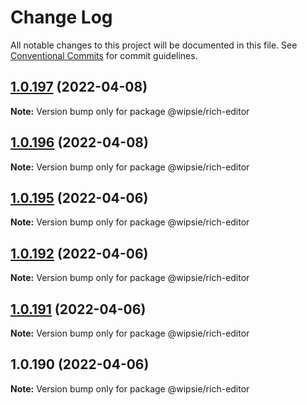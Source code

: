 # Change Log

All notable changes to this project will be documented in this file.
See [Conventional Commits](https://conventionalcommits.org) for commit guidelines.

## [1.0.197](https://github.com/dumboldspider/wipsie-ui/compare/v1.0.196...v1.0.197) (2022-04-08)

**Note:** Version bump only for package @wipsie/rich-editor





## [1.0.196](https://github.com/dumboldspider/wipsie-ui/compare/v1.0.195...v1.0.196) (2022-04-08)

**Note:** Version bump only for package @wipsie/rich-editor





## [1.0.195](https://github.com/dumboldspider/wipsie-rich-editor/compare/v1.0.194...v1.0.195) (2022-04-06)

**Note:** Version bump only for package @wipsie/rich-editor





## [1.0.192](https://github.com/dumboldspider/wipsie-rich-editor/compare/v1.0.191...v1.0.192) (2022-04-06)

**Note:** Version bump only for package @wipsie/rich-editor





## [1.0.191](https://github.com/dumboldspider/wipsie-rich-editor/compare/v1.0.190...v1.0.191) (2022-04-06)

**Note:** Version bump only for package @wipsie/rich-editor





## 1.0.190 (2022-04-06)

**Note:** Version bump only for package @wipsie/rich-editor
